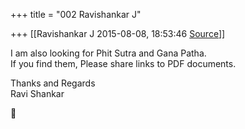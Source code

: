 +++
title = "002 Ravishankar J"

+++
[[Ravishankar J	2015-08-08, 18:53:46 [Source](https://groups.google.com/g/samskrita/c/sEGRbtNPTzc)]]



  
I am also looking for Phit Sutra and Gana Patha.  
If you find them, Please share links to PDF documents.  
  
Thanks and Regards  
Ravi Shankar  



